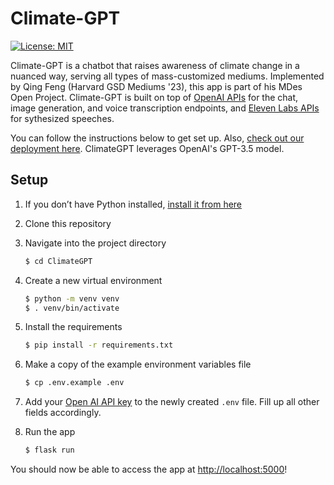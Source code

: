 # Climate-GPT

[![License: MIT](https://img.shields.io/badge/License-MIT-yellow.svg)](https://opensource.org/licenses/MIT)

Climate-GPT is a chatbot that raises awareness of climate change in a nuanced way, serving all types of mass-customized mediums. Implemented by Qing Feng (Harvard GSD Mediums '23), this app is part of his MDes Open Project. Climate-GPT is built on top of [OpenAI APIs](https://beta.openai.com/docs/quickstart) for the chat, image generation, and voice transcription endpoints, and [Eleven Labs APIs](https://docs.elevenlabs.io/quickstart) for sythesized speeches. 

You can follow the instructions below to get set up. Also, [check out our deployment here](https://www.climate-gpt.com). ClimateGPT leverages OpenAI's GPT-3.5 model.

## Setup

1. If you don’t have Python installed, [install it from here](https://www.python.org/downloads/)

2. Clone this repository

3. Navigate into the project directory

   ```bash
   $ cd ClimateGPT
   ```

4. Create a new virtual environment

   ```bash
   $ python -m venv venv
   $ . venv/bin/activate
   ```

5. Install the requirements

   ```bash
   $ pip install -r requirements.txt
   ```

6. Make a copy of the example environment variables file

   ```bash
   $ cp .env.example .env
   ```

7. Add your [Open AI API key](https://beta.openai.com/account/api-keys) to the newly created `.env` file. Fill up all other fields accordingly.

8. Run the app

   ```bash
   $ flask run
   ```

You should now be able to access the app at [http://localhost:5000](http://localhost:5000)!
